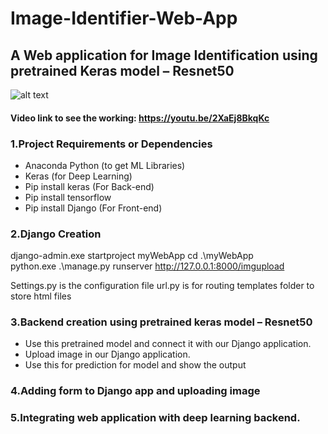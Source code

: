 # Image-Identifier-Web-App
## A Web application for Image Identification using pretrained Keras model – Resnet50


![alt text](https://github.com/gayathri1462/Image-Identifier-Web-App/blob/main/output.jpeg?raw=true)

#### Video link to see the working: https://youtu.be/2XaEj8BkqKc

### 1.Project Requirements or Dependencies
* Anaconda Python (to get ML Libraries)
* Keras (for Deep Learning)
* Pip install keras (For Back-end)
* Pip install tensorflow
* Pip install Django (For Front-end)

### 2.Django Creation
django-admin.exe startproject myWebApp
cd .\myWebApp\
python.exe .\manage.py runserver
http://127.0.0.1:8000/imgupload
 

Settings.py is the configuration file
url.py is for routing
templates folder to store html files

### 3.Backend creation using pretrained keras model – Resnet50

* Use this pretrained model and connect it with our Django application.
* Upload image in our Django application.
* Use this for prediction for model and show the output

### 4.Adding form to Django app and uploading image
 
### 5.Integrating web application with deep learning backend.
 
